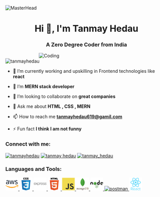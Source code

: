 ![MasterHead](https://i1.wp.com/mir-s3-cdn-cf.behance.net/project_modules/1400/9bc27292880429.5e569ff84e4d0.gif)
<h1 align="center">Hi 👋, I'm Tanmay Hedau</h1>
<h3 align="center">A Zero Degree Coder from India</h3>
<img align="right" alt="Coding" width="400" src="https://media.giphy.com/media/ekjmhJUGHJm7FC4Juo/giphy.gif">


<p align="left"> <img src="https://komarev.com/ghpvc/?username=tanmayhedau&label=Profile%20views&color=0e75b6&style=flat" alt="tanmayhedau" /> </p>

- 🔭 I’m currently working and upskilling in Frontend technologies like **react**

- 🌱 I’m  **MERN stack developer**

- 👯 I’m looking to collaborate on **great companies**

- 💬 Ask me about **HTML , CSS , MERN**

- 📫 How to reach me **tanmayhedau619@gamil.com**

- ⚡ Fun fact **I think I am not funny**

<h3 align="left">Connect with me:</h3>
<p align="left">
<a href="https://twitter.com/tanmayhedau" target="blank"><img align="center" src="https://raw.githubusercontent.com/rahuldkjain/github-profile-readme-generator/master/src/images/icons/Social/twitter.svg" alt="tanmayhedau" height="30" width="40" /></a>
<a href="https://www.linkedin.com/in/tanmay-hedau-ab0851242/)" target="blank"><img align="center" src="https://raw.githubusercontent.com/rahuldkjain/github-profile-readme-generator/master/src/images/icons/Social/linked-in-alt.svg" alt="tanmay hedau" height="30" width="40" /></a>
<a href="https://instagram.com/tanmay_hedau" target="blank"><img align="center" src="https://raw.githubusercontent.com/rahuldkjain/github-profile-readme-generator/master/src/images/icons/Social/instagram.svg" alt="tanmay_hedau" height="30" width="40" /></a>
</p>

<h3 align="left">Languages and Tools:</h3>
<p align="left"> <a href="https://aws.amazon.com" target="_blank" rel="noreferrer"> <img src="https://raw.githubusercontent.com/devicons/devicon/master/icons/amazonwebservices/amazonwebservices-original-wordmark.svg" alt="aws" width="40" height="40"/> </a> <a href="https://www.w3schools.com/css/" target="_blank" rel="noreferrer"> <img src="https://raw.githubusercontent.com/devicons/devicon/master/icons/css3/css3-original-wordmark.svg" alt="css3" width="40" height="40"/> </a> <a href="https://expressjs.com" target="_blank" rel="noreferrer"> <img src="https://raw.githubusercontent.com/devicons/devicon/master/icons/express/express-original-wordmark.svg" alt="express" width="40" height="40"/> </a> <a href="https://www.w3.org/html/" target="_blank" rel="noreferrer"> <img src="https://raw.githubusercontent.com/devicons/devicon/master/icons/html5/html5-original-wordmark.svg" alt="html5" width="40" height="40"/> </a> <a href="https://developer.mozilla.org/en-US/docs/Web/JavaScript" target="_blank" rel="noreferrer"> <img src="https://raw.githubusercontent.com/devicons/devicon/master/icons/javascript/javascript-original.svg" alt="javascript" width="40" height="40"/> </a> <a href="https://www.mongodb.com/" target="_blank" rel="noreferrer"> <img src="https://raw.githubusercontent.com/devicons/devicon/master/icons/mongodb/mongodb-original-wordmark.svg" alt="mongodb" width="40" height="40"/> </a> <a href="https://nodejs.org" target="_blank" rel="noreferrer"> <img src="https://raw.githubusercontent.com/devicons/devicon/master/icons/nodejs/nodejs-original-wordmark.svg" alt="nodejs" width="40" height="40"/> </a> <a href="https://postman.com" target="_blank" rel="noreferrer"> <img src="https://www.vectorlogo.zone/logos/getpostman/getpostman-icon.svg" alt="postman" width="40" height="40"/> </a> <a href="https://reactjs.org/" target="_blank" rel="noreferrer"> <img src="https://raw.githubusercontent.com/devicons/devicon/master/icons/react/react-original-wordmark.svg" alt="react" width="40" height="40"/> </a> </p>

